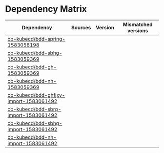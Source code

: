 # Dependency Matrix

Dependency | Sources | Version | Mismatched versions
---------- | ------- | ------- | -------------------
[cb-kubecd/bdd-spring-1583058198](https://github.com/cb-kubecd/bdd-spring-1583058198.git) |  | []() | 
[cb-kubecd/bdd-sbhg-1583059369](https://github.com/cb-kubecd/bdd-sbhg-1583059369.git) |  | []() | 
[cb-kubecd/bdd-gh-1583059369](https://github.com/cb-kubecd/bdd-gh-1583059369.git) |  | []() | 
[cb-kubecd/bdd-nh-1583059369](https://github.com/cb-kubecd/bdd-nh-1583059369.git) |  | []() | 
[cb-kubecd/bdd-ghfjxy-import-1583061492](https://github.com/cb-kubecd/bdd-ghfjxy-import-1583061492.git) |  | []() | 
[cb-kubecd/bdd-sbrp-import-1583061492](https://github.com/cb-kubecd/bdd-sbrp-import-1583061492.git) |  | []() | 
[cb-kubecd/bdd-sbhg-import-1583061492](https://github.com/cb-kubecd/bdd-sbhg-import-1583061492.git) |  | []() | 
[cb-kubecd/bdd-nh-import-1583061492](https://github.com/cb-kubecd/bdd-nh-import-1583061492.git) |  | []() | 
